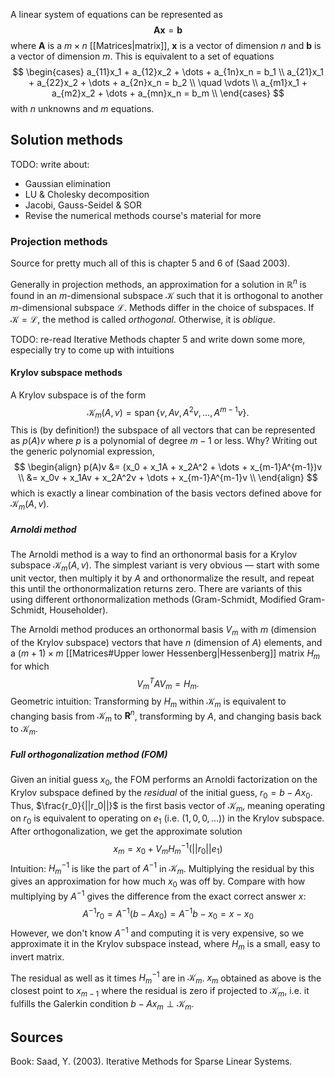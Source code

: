A linear system of equations can be represented as
$$
\mathbf{Ax} = \mathbf{b}
$$
where $\mathbf{A}$ is a $m \times n$ [[Matrices|matrix]], $\mathbf{x}$ is a vector of dimension $n$
and $\mathbf{b}$ is a vector of dimension $m$.
This is equivalent to a set of equations
$$
\begin{cases}
a_{11}x_1 + a_{12}x_2 + \dots + a_{1n}x_n = b_1 \\
a_{21}x_1 + a_{22}x_2 + \dots + a_{2n}x_n = b_2 \\
\quad \vdots \\
a_{m1}x_1 + a_{m2}x_2 + \dots + a_{mn}x_n = b_m \\
\end{cases}
$$
with $n$ unknowns and $m$ equations.

## Solution methods

TODO: write about:
- Gaussian elimination
- LU & Cholesky decomposition
- Jacobi, Gauss-Seidel & SOR
- Revise the numerical methods course's material for more

### Projection methods

Source for pretty much all of this is chapter 5 and 6 of (Saad 2003).

Generally in projection methods, an approximation for a solution
in $\mathbb{R}^n$ is found in an $m$-dimensional subspace $\mathcal{K}$ such that it
is orthogonal to another $m$-dimensional subspace $\mathcal{L}$.
Methods differ in the choice of subspaces. If $\mathcal{K} = \mathcal{L}$,
the method is called *orthogonal*. Otherwise, it is *oblique*.

TODO: re-read Iterative Methods chapter 5 and write down some more,
especially try to come up with intuitions

#### Krylov subspace methods

A Krylov subspace is of the form
$$
\mathcal{K}_m(A, v) = \text{span}\,\{v, Av, A^2v, \dots, A^{m-1}v\}.
$$
This is (by definition!) the subspace of all vectors that can be
represented as $p(A)v$ where $p$ is a polynomial of degree $m-1$ or less.
Why? Writing out the generic polynomial expression,
$$
\begin{align}
p(A)v &= (x_0 + x_1A + x_2A^2 + \dots + x_{m-1}A^{m-1})v \\
&= x_0v + x_1Av + x_2A^2v + \dots + x_{m-1}A^{m-1}v \\
\end{align}
$$
which is exactly a linear combination of the basis vectors
defined above for $\mathcal{K}_m(A,v)$.

##### Arnoldi method

The Arnoldi method is a way to find an orthonormal basis
for a Krylov subspace $\mathcal{K}_m(A,v)$. The simplest variant is very obvious
— start with some unit vector, then multiply it by $A$ and
orthonormalize the result, and repeat this until the
orthonormalization returns zero. There are variants of this
using different orthonormalization methods
(Gram-Schmidt, Modified Gram-Schmidt, Householder).

The Arnoldi method produces an orthonormal basis $V_m$ with $m$ (dimension
of the Krylov subspace) vectors that have $n$ (dimension of $A$) elements,
and a $(m+1) \times m$ [[Matrices#Upper lower Hessenberg|Hessenberg]] matrix $H_m$ for which
$$
V_m^TAV_m = H_m.
$$
Geometric intuition: Transforming by $H_m$ within $\mathcal{K}_m$ is equivalent
to changing basis from $\mathcal{K}_m$ to $\mathbf{R}^n$, transforming by $A$,
and changing basis back to $\mathcal{K}_m$.

##### Full orthogonalization method (FOM)

Given an initial guess $x_0$, the FOM performs an Arnoldi factorization
on the Krylov subspace defined by the _residual_ of the initial guess,
$r_0 = b - Ax_0$. Thus, $\frac{r_0}{||r_0||}$ is the first basis vector of $\mathcal{K}_m$,
meaning operating on $r_0$ is equivalent to operating
on $e_1$ (i.e. $(1, 0, 0, \dots)$) in the Krylov subspace.
After orthogonalization, we get the approximate solution
$$
x_m = x_0 + V_mH_m^{-1}(||r_0||e_1)
$$
Intuition: $H_m^{-1}$ is like the part of  $A^{-1}$ in $\mathcal{K}_m$.
Multiplying the residual by this gives an approximation for
how much $x_0$ was off by. Compare with how multiplying by $A^{-1}$
gives the difference from the exact correct answer $x$:
$$
A^{-1}r_0 = A^{-1}(b - Ax_0) = A^{-1}b - x_0 = x - x_0
$$
However, we don't know $A^{-1}$ and computing it is very expensive,
so we approximate it in the Krylov subspace instead,
where $H_m$ is a small, easy to invert matrix.

The residual as well as it times $H_m^{-1}$ are in $\mathcal{K}_m$.
$x_m$ obtained as above is the closest point to $x_{m-1}$
where the residual is zero if projected to $\mathcal{K}_m$,
i.e. it fulfills the Galerkin condition $b - Ax_m \perp \mathcal{K}_m$.

## Sources

Book: Saad, Y. (2003). Iterative Methods for Sparse Linear Systems.
